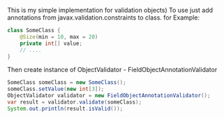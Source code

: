 This is my simple implementation for validation objects)
To use just add annotations from javax.validation.constraints to class.
for Example:
```java
class SomeClass {
    @Size(min = 10, max = 20)
    private int[] value;
    // ....
}
```
Then create instance of ObjectValidator - FieldObjectAnnotationValidator
 ```java
SomeClass someClass = new SomeClass();
someClass.setValue(new int[3]);
ObjectValidator validator = new FieldObjectAnnotationValidator();
var result = validator.validate(someClass);
System.out.println(result.isValid());
```